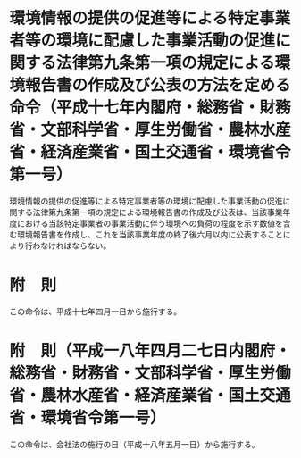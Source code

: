 # 環境情報の提供の促進等による特定事業者等の環境に配慮した事業活動の促進に関する法律第九条第一項の規定による環境報告書の作成及び公表の方法を定める命令（平成十七年内閣府・総務省・財務省・文部科学省・厚生労働省・農林水産省・経済産業省・国土交通省・環境省令第一号）
環境情報の提供の促進等による特定事業者等の環境に配慮した事業活動の促進に関する法律第九条第一項の規定による環境報告書の作成及び公表は、当該事業年度における当該特定事業者の事業活動に伴う環境への負荷の程度を示す数値を含む環境報告書を作成し、これを当該事業年度の終了後六月以内に公表することにより行わなければならない。
# 附　則
この命令は、平成十七年四月一日から施行する。
# 附　則（平成一八年四月二七日内閣府・総務省・財務省・文部科学省・厚生労働省・農林水産省・経済産業省・国土交通省・環境省令第一号）
この命令は、会社法の施行の日（平成十八年五月一日）から施行する。
